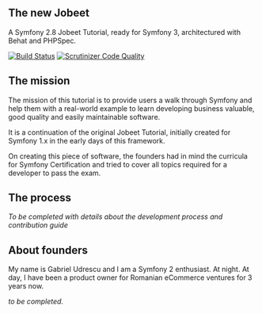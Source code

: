The new Jobeet
--------------

A Symfony 2.8 Jobeet Tutorial, ready for Symfony 3, architectured with Behat and PHPSpec.

[![Build Status](https://travis-ci.org/gabiudrescu/theNewJobeet.svg?branch=master)](https://travis-ci.org/gabiudrescu/theNewJobeet) [![Scrutinizer Code Quality](https://scrutinizer-ci.com/g/gabiudrescu/theNewJobeet/badges/quality-score.png?b=master)](https://scrutinizer-ci.com/g/gabiudrescu/theNewJobeet/?branch=master) 

The mission
-----------
The mission of this tutorial is to provide users a walk through Symfony and help them with a real-world example to learn developing business valuable, good quality and easily maintainable software.

It is a continuation of the original Jobeet Tutorial, initially created for Symfony 1.x in the early days of this framework.

On creating this piece of software, the founders had in mind the curricula for Symfony Certification and tried to cover all topics required for a developer to pass the exam.

The process
-----------
*To be completed with details about the development process and contribution guide*

About founders
--------------

My name is Gabriel Udrescu and I am a Symfony 2 enthusiast. At night. At day, I have been a product owner for Romanian eCommerce ventures for 3 years now.

*to be completed.*